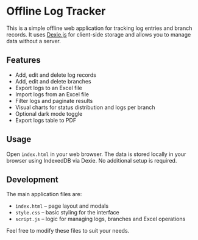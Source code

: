 # Offline Log Tracker

This is a simple offline web application for tracking log entries and branch records. It uses [Dexie.js](https://dexie.org/) for client-side storage and allows you to manage data without a server.

## Features

- Add, edit and delete log records
- Add, edit and delete branches
- Export logs to an Excel file
- Import logs from an Excel file
- Filter logs and paginate results
- Visual charts for status distribution and logs per branch
- Optional dark mode toggle
- Export logs table to PDF

## Usage

Open `index.html` in your web browser. The data is stored locally in your browser using IndexedDB via Dexie. No additional setup is required.

## Development

The main application files are:

- `index.html` – page layout and modals
- `style.css` – basic styling for the interface
- `script.js` – logic for managing logs, branches and Excel operations

Feel free to modify these files to suit your needs.
